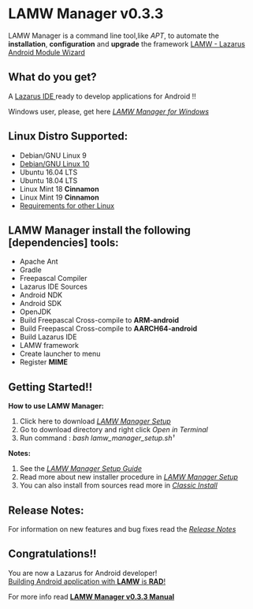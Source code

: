 LAMW Manager v0.3.3
=======================================================================

LAMW Manager is a command line tool,like *APT*, to automate the <strong>installation</strong>, <strong>configuration</strong> and <strong>upgrade</strong>  the framework  <a href="https://github.com/jmpessoa/lazandroidmodulewizard">LAMW - Lazarus Android Module Wizard</a>


What do you get?
----------------------------------------------------------------------

<p>
	A <a href="http://www.lazarus-ide.org/">Lazarus  IDE </a> ready to develop applications for Android !!
</p>

<p> 
	Windows user, please,  get here <em><a href="https://github.com/DanielOliveiraSouza/Laz4LAMW-win-installer"> LAMW Manager for Windows</a></em>
</p>


Linux Distro Supported:
----------------------------------------------------------------------

<ul>
	<li>Debian/GNU Linux 9</li>
	<li><a href="https://github.com/DanielOliveiraSouza/LAMW4Linux-installer/blob/master/lamw_manager/wiki/other-distros-info.md#how-to-install-openjdk8-on-gnudebian-10">Debian/GNU Linux 10</a></li>
	<li>Ubuntu 16.04 LTS</li>
	<li>Ubuntu 18.04 LTS</li>
	<li>Linux Mint 18 <strong>Cinnamon</strong></li>
	<li>Linux Mint 19 <strong>Cinnamon</strong></li>
	<li><a href="https://github.com/DanielOliveiraSouza/LAMWAutoRunScripts/blob/master/lamw_manager/wiki/other-distros-info.md">Requirements for other Linux</a></li>
</ul>		



LAMW Manager install the following [dependencies] tools:
----------------------------------------------------------------------
<ul>
	<li>Apache Ant</li>
	<li>Gradle</li>
	<li>Freepascal Compiler</li>
	<li>Lazarus IDE Sources</li>
	<li>Android NDK</li>
	<li>Android SDK</li>
	<li>OpenJDK</li>
	<li>Build Freepascal Cross-compile to <strong>ARM-android</strong></li>
	<li>Build Freepascal Cross-compile to <strong>AARCH64-android</strong></li>
	<li>Build Lazarus IDE</li>
	<li>LAMW framework</li>
	<li>Create launcher to menu</li>
	<li>Register <strong>MIME</strong> </li>
</ul>



Getting Started!!
----------------------------------------------------------------------
<p>
	<strong>How to use LAMW Manager:</strong>
	<ol>
	<li>Click here to download <a href="https://raw.githubusercontent.com/DanielOliveiraSouza/LAMW4Linux-installer/master/lamw_manager/assets/lamw_manager_setup.sh"><em>LAMW Manager Setup</em></a></li> 
	<li>Go to download directory and right click <em>Open in Terminal</em></li>
	<li>Run command : <em>bash lamw_manager_setup.sh¹</em></li>
	</ol>

</p>

<strong>Notes:</strong>
<ol>
	<li>See the <a href="https://drive.google.com/open?id=1B6fvTgJ-W7OS7I4mGCZ4sH0U3GqyAeUg"><em>LAMW Manager Setup Guide</em></a></li>
	<li>Read more about new installer procedure in <a href="https://github.com/DanielOliveiraSouza/LAMWAutoRunScripts/blob/master/lamw_manager/wiki/lamw_manager_setup.md"><em>LAMW Manager Setup</em></a></li>
	<li>You can also install from sources read more in <a href="https://github.com/DanielOliveiraSouza/LAMWAutoRunScripts/blob/master/lamw_manager/wiki/classic-install.md"><em>Classic Install</em></a></li>
</ol>



Release Notes:
----------------------------------------------------------------------
<p>
	For information on new features and bug fixes read the <a href="https://github.com/DanielOliveiraSouza/LAMW4Linux-installer/blob/master/lamw_manager/wiki/release_notes.md#v033---november-26-2019"><em>Release Notes</em></a>
</p>

Congratulations!!
----------------------------------------------------------------------
<p>
	You are now a Lazarus for Android developer!
	<br><a href="https://drive.google.com/open?id=1CeDDpuDfRwYrKpN7VHbossH6GfZUfqjm">Building Android application with <strong>LAMW</strong> is <strong>RAD</strong>!</a></br>
</p>

<p>
	For more info read <a href="https://github.com/DanielOliveiraSouza/LAMWAutoRunScripts/blob/master/lamw_manager/wiki/man.md"><strong>LAMW Manager v0.3.3 Manual</strong></a>
</p>	